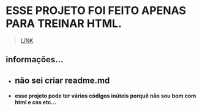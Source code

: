 # ESSE PROJETO FOI FEITO APENAS PARA TREINAR HTML.
>  [LINK](https://both-eritons.github.io/yin-yang-site/)
## informações...

- ## **não sei criar readme.md**
 
- #### **esse projeto pode ter vários códigos inúteis porquê não sou bom com html e css etc...**